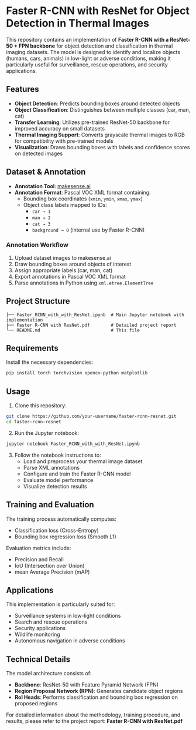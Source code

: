 # Faster R-CNN with ResNet for Object Detection in Thermal Images

This repository contains an implementation of **Faster R-CNN with a ResNet-50 + FPN backbone** for object detection and classification in thermal imaging datasets. The model is designed to identify and localize objects (humans, cars, animals) in low-light or adverse conditions, making it particularly useful for surveillance, rescue operations, and security applications.

## Features

- **Object Detection**: Predicts bounding boxes around detected objects
- **Object Classification**: Distinguishes between multiple classes (car, man, cat)
- **Transfer Learning**: Utilizes pre-trained ResNet-50 backbone for improved accuracy on small datasets
- **Thermal Imaging Support**: Converts grayscale thermal images to RGB for compatibility with pre-trained models
- **Visualization**: Draws bounding boxes with labels and confidence scores on detected images

## Dataset & Annotation

- **Annotation Tool**: [makesense.ai](https://www.makesense.ai/)
- **Annotation Format**: Pascal VOC XML format containing:
  - Bounding box coordinates (`xmin`, `ymin`, `xmax`, `ymax`)
  - Object class labels mapped to IDs:
    - `car → 1`
    - `man → 2`
    - `cat → 3`
    - `background → 0` (internal use by Faster R-CNN)

### Annotation Workflow

1. Upload dataset images to makesense.ai
2. Draw bounding boxes around objects of interest
3. Assign appropriate labels (car, man, cat)
4. Export annotations in Pascal VOC XML format
5. Parse annotations in Python using `xml.etree.ElementTree`

## Project Structure

```
├── Faster_RCNN_with_with_ResNet.ipynb  # Main Jupyter notebook with implementation
├── Faster R-CNN with ResNet.pdf        # Detailed project report
└── README.md                           # This file
```

## Requirements

Install the necessary dependencies:

```bash
pip install torch torchvision opencv-python matplotlib
```

## Usage

1. Clone this repository:
```bash
git clone https://github.com/your-username/faster-rcnn-resnet.git
cd faster-rcnn-resnet
```

2. Run the Jupyter notebook:
```bash
jupyter notebook Faster_RCNN_with_with_ResNet.ipynb
```

3. Follow the notebook instructions to:
   - Load and preprocess your thermal image dataset
   - Parse XML annotations
   - Configure and train the Faster R-CNN model
   - Evaluate model performance
   - Visualize detection results

## Training and Evaluation

The training process automatically computes:
- Classification loss (Cross-Entropy)
- Bounding box regression loss (Smooth L1)

Evaluation metrics include:
- Precision and Recall
- IoU (Intersection over Union)
- mean Average Precision (mAP)

## Applications

This implementation is particularly suited for:
- Surveillance systems in low-light conditions
- Search and rescue operations
- Security applications
- Wildlife monitoring
- Autonomous navigation in adverse conditions

## Technical Details

The model architecture consists of:
- **Backbone**: ResNet-50 with Feature Pyramid Network (FPN)
- **Region Proposal Network (RPN)**: Generates candidate object regions
- **RoI Heads**: Performs classification and bounding box regression on proposed regions

For detailed information about the methodology, training procedure, and results, please refer to the project report: **Faster R-CNN with ResNet.pdf**
